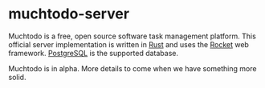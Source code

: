 # muchtodo-server

Muchtodo is a free, open source software task management platform. This official server implementation is written in [Rust](http://rust-lang.org/) and uses the [Rocket](http://rocket.rs/) web framework. [PostgreSQL](https://www.postgresql.org/) is the supported database.

Muchtodo is in alpha. More details to come when we have something more solid.
